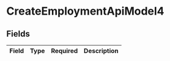 # CreateEmploymentApiModel4


## Fields

| Field       | Type        | Required    | Description |
| ----------- | ----------- | ----------- | ----------- |